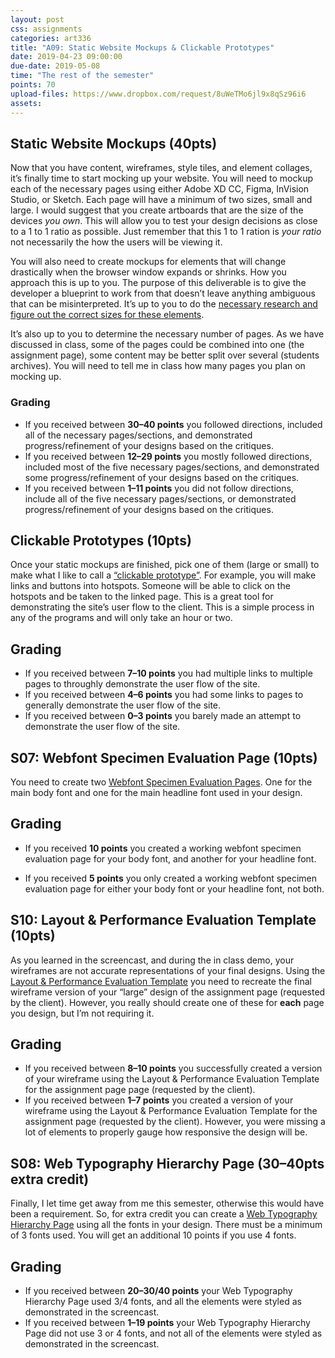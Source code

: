 ```yaml
---
layout: post
css: assignments
categories: art336
title: "A09: Static Website Mockups & Clickable Prototypes"
date: 2019-04-23 09:00:00
due-date: 2019-05-08
time: "The rest of the semester"
points: 70
upload-files: https://www.dropbox.com/request/8uWeTMo6jl9x8qSz96i6
assets: 
---
```


## Static Website Mockups (40pts)
Now that you have content, wireframes, style tiles, and element collages, it’s finally time to start mocking up your website. You will need to mockup each of the necessary pages using either Adobe XD CC, Figma, InVision Studio, or Sketch. Each page will have a minimum of two sizes, small and large. I would suggest that you create artboards that are the size of the devices _you own_. This will allow you to test your design decisions as close to a 1 to 1 ratio as possible. Just remember that this 1 to 1 ration is _your ratio_ not necessarily the how the users will be viewing it.

You will also need to create mockups for elements that will change drastically when the browser window expands or shrinks. How you approach this is up to you. The purpose of this deliverable is to give the developer a blueprint to work from that doesn’t leave anything ambiguous that can be misinterpreted. It’s up to you to do the <a href="s10-evaluation-template.html" target="_blank" title="Evaluation Framework Assignment Page">necessary research and figure out the correct sizes for these elements</a>.

It’s also up to you to determine the necessary number of pages. As we have discussed in class, some of the pages could be combined into one (the assignment page), some content may be better split over several (students archives). You will need to tell me in class how many pages you plan on mocking up.

### Grading
- If you received between **30&ndash;40 points** you followed directions, included all of the necessary pages/sections, and demonstrated progress/refinement of your designs based on the critiques.
- If you received between **12&ndash;29 points** you mostly followed directions, included most of the five necessary pages/sections, and demonstrated some progress/refinement of your designs based on the critiques.
- If you received between **1&ndash;11 points** you did not follow directions, include all of the five necessary pages/sections, or demonstrated progress/refinement of your designs based on the critiques.

## Clickable Prototypes (10pts)
Once your static mockups are finished, pick one of them (large or small) to make what I like to call a <a href="https://youtu.be/DPzKs0ZzWlY" target="_blank">“clickable prototype”</a>. For example, you will make links and buttons into hotspots. Someone will be able to click on the hotspots and be taken to the linked page. This is a great tool for demonstrating the site’s user flow to the client. This is a simple process in any of the programs and will only take an hour or two.

## Grading
- If you received between **7&ndash;10 points** you had multiple links to multiple pages to throughly demonstrate the user flow of the site.
- If you received between **4&ndash;6 points** you had some links to pages to generally demonstrate the user flow of the site.
- If you received between **0&ndash;3 points** you barely made an attempt to demonstrate the user flow of the site.
 

## S07: Webfont Specimen Evaluation Page (10pts)
You need to create two <a href="https://gary.is/art336/s07-webfont-specimen-evaluation-page.html">Webfont Specimen Evaluation Pages</a>. One for the main body font and one for the main headline font used in your design. 

## Grading
- If you received **10 points** you created a working webfont specimen evaluation page for your body font, and another for your headline font.

- If you received **5 points** you only created a working webfont specimen evaluation page for either your body font or your headline font, not both.

## S10: Layout & Performance Evaluation Template (10pts)
As you learned in the screencast, and during the in class demo, your wireframes are not accurate representations of your final designs. Using the <a href="https://gary.is/art336/s10-layout-evaluation-performance-templmate.html">Layout & Performance Evaluation Template</a> you need to recreate the final wireframe version of your “large” design of the assignment page (requested by the client). However, you really should create one of these for **each** page you design, but I’m not requiring it.

## Grading
- If you received between **8&ndash;10 points** you successfully created a version of your wireframe using the Layout & Performance Evaluation Template for the assignment page page (requested by the client).
- If you received between **1&ndash;7 points** you created a version of your wireframe using the Layout & Performance Evaluation Template for the assignment page (requested by the client). However, you were missing a lot of elements to properly gauge how responsive the design will be.

## S08: Web Typography Hierarchy Page (30–40pts extra credit)
Finally, I let time get away from me this semester, otherwise this would have been a requirement. So, for extra credit you can create a <a href="https://gary.is/art336/s08-web-typography.html">Web Typography Hierarchy Page</a> using all the fonts in your design. There must be a minimum of 3 fonts used. You will get an additional 10 points if you use 4 fonts.

## Grading
- If you received between **20&ndash;30/40 points** your Web Typography Hierarchy Page used 3/4 fonts, and all the elements were styled as demonstrated in the screencast.
- If you received between **1&ndash;19 points** your Web Typography Hierarchy Page did not use 3 or 4 fonts, and not all of the elements were styled as demonstrated in the screencast.
